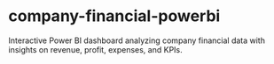 # company-financial-powerbi
Interactive Power BI dashboard analyzing company financial data with insights on revenue, profit, expenses, and KPIs.
